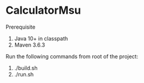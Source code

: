 # CalculatorMsu

Prerequisite
1) Java 10+ in classpath
2) Maven 3.6.3 


Run the following commands from root of the project:
1) ./build.sh
2) ./run.sh